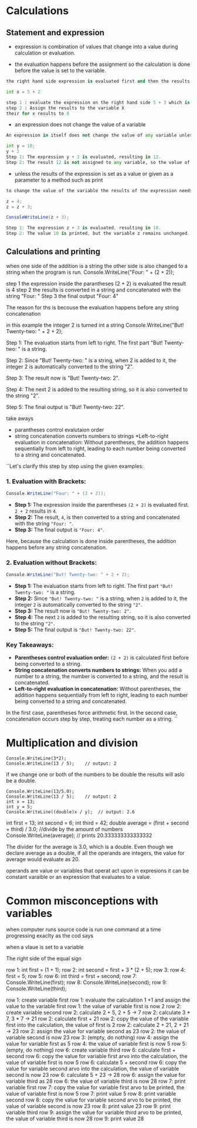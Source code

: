 # Calculations


## Statement and expression

* expression is combination of values that change into a value during calculation or evaluation.

* the evaluation happens before the assignment so the calculation is done before the value is set to the variable. 

```python
the right hand side expression is evaluated first and then the results is assigned to the variable on the left hand side. 

int x = 5 + 2 

step 1 : evaluate the expression on the right hand side 5 + 3 which is the results in 8
step 2 : Assign the results to the variable X
their for x results to 8

```
* an expression does not change the value of a variable 

```python
An expression in itself does not change the value of any variable unless the result of the expression is explicitly assigned back to a variable. For example:

int y = 10;
y + 2 
Step 1: The expression y + 2 is evaluated, resulting in 12.
Step 2: The result 12 is not assigned to any variable, so the value of y remains 10.
```
* unless the results of the expression is set as a value or given as a parameter to a method such as print

```C#
to change the value of the variable the results of the expression needs to be assigned to the variable or used in a function like ConsoleWriteLine().

z = 4;
z = z + 3;

ConsoleWriteLine(z + 3);

Step 1: The expression z + 3 is evaluated, resulting in 10.
Step 2: The value 10 is printed, but the variable z remains unchanged.
```

## Calculations and printing

when one side of the addition is a string the other side is also changed to a string when the program is run. 
Console.WriteLine("Four: " + (2 + 2));

step 1 the expression inside the parantheses (2 + 2) is evaluated the result is 4 
step 2 the results is converted in a string and concatenated with the string "Four: "
Step 3 the final output "Four: 4"

The reason for ths is becouse the evaluation happens before any string concatenation 

in this example the integer 2 is turned int a string 
Console.WriteLine("But! Twenty-two: " + 2 + 2);

Step 1: The evaluation starts from left to right. The first part "But! Twenty-two: " is a string.

Step 2: Since "But! Twenty-two: " is a string, when 2 is added to it, the integer 2 is automatically converted to the string "2".

Step 3: The result now is "But! Twenty-two: 2".

Step 4: The next 2 is added to the resulting string, so it is also converted to the string "2".

Step 5: The final output is "But! Twenty-two: 22".

take aways 

* parantheses control evalutaion order 
* string concatenation converts numbers to strings 
*Left-to-right evaluation in concatenation: Without parentheses, the addition happens sequentially from left to right, leading to each number being converted to a string and concatenated.

``Let's clarify this step by step using the given examples:

### 1. **Evaluation with Brackets:**
```csharp
Console.WriteLine("Four: " + (2 + 2));
```

- **Step 1:** The expression inside the parentheses `(2 + 2)` is evaluated first. `2 + 2` results in `4`.
- **Step 2:** The result, `4`, is then converted to a string and concatenated with the string `"Four: "`.
- **Step 3:** The final output is `"Four: 4"`.

Here, because the calculation is done inside parentheses, the addition happens before any string concatenation.

### 2. **Evaluation without Brackets:**
```csharp
Console.WriteLine("But! Twenty-two: " + 2 + 2);
```

- **Step 1:** The evaluation starts from left to right. The first part `"But! Twenty-two: "` is a string.
- **Step 2:** Since `"But! Twenty-two: "` is a string, when `2` is added to it, the integer `2` is automatically converted to the string `"2"`.
- **Step 3:** The result now is `"But! Twenty-two: 2"`. 
- **Step 4:** The next `2` is added to the resulting string, so it is also converted to the string `"2"`.
- **Step 5:** The final output is `"But! Twenty-two: 22"`.

### Key Takeaways:
- **Parentheses control evaluation order:** `(2 + 2)` is calculated first before being converted to a string.
- **String concatenation converts numbers to strings:** When you add a number to a string, the number is converted to a string, and the result is concatenated.
- **Left-to-right evaluation in concatenation:** Without parentheses, the addition happens sequentially from left to right, leading to each number being converted to a string and concatenated.

In the first case, parentheses force arithmetic first. In the second case, concatenation occurs step by step, treating each number as a string.
``

# Multiplication and division

```Csharp
Console.WriteLine(3*2);
Console.WriteLine(13 / 5);    // output: 2

```

if we change one or both of the numbers to be double the results will aslo be a double. 

```Csharp
Console.WriteLine(13/5.0);
Console.WriteLine(13 / 5);    // output: 2
int x = 13;
int y = 5;
Console.WriteLine((double)x / y);  // output: 2.6
```

int first = 13;
int second = 6;
int third = 42;
double average = (first + second + third) / 3.0; //divide by the amount of numbers
Console.WriteLine(average);  // prints 20.333333333333332

The divider for the average is 3.0, which is a double. Even though we declare average as a double, if all the operands are integers, the value for average would evaluate as 20.

operands are value or variables that operat act upon in expresions it can be constant varaible or an expression that evaluates to a value.

# Common misconceptions with variables

when computer runs source code is run one command at a time progressing exaclty as the cod says 

when a vlaue is set to a variable 

The right side of the equal sign 

row 1: int first = (1 + 1);
row 2: int second = first + 3 * (2 + 5);
row 3:
row 4: first = 5;
row 5:
row 6: int third = first + second;
row 7: Console.WriteLine(first);
row 8: Console.WriteLine(second);
row 9: Console.WriteLine(third);

row 1: create variable first
row 1: evaluate the calculation 1 +1 and assign the value to the variable first
row 1: the value of variable first is now 2
row 2: create variable second
row 2: calculate 2 + 5, 2 + 5 -> 7
row 2: calculate 3 * 7, 3 * 7 -> 21
row 2: calculate first + 21
row 2: copy the value of the variable first into the calculation, the value of first is 2
row 2: calculate 2 + 21, 2 + 21 -> 23
row 2: assign the value for variable second as 23
row 2: the value of variable second is now 23
row 3: (empty, do nothing)
row 4: assign the value for variable first as 5
row 4: the value of variable first is now 5
row 5: (empty, do nothing)
row 6: create variable third
row 6: calculate first + second
row 6: copy the value for variable first arvo into the calculation, the value of variable first is now 5
row 6: calculate 5 + second
row 6: copy the value for variable second arvo into the calculation, the value of variable second is now 23
row 6: calculate 5 + 23 -> 28
row 6: assign the value for variable third as 28
row 6: the value of variable third is now 28
row 7: print variable first
row 7: copy the value for variable first arvo to be printed, the value of variable first is now 5
row 7: print value 5
row 8: print variable second
row 8: copy the value for variable second arvo to be printed, the value of variable second is now 23
row 8: print value 23
row 9: print variable third
row 9: assign the value for variable third arvo to be printed, the value of variable third is now 28
row 9: print value 28